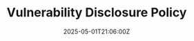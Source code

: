 ---
title: Vulnerability Disclosure Policy
linkTitle: Vulnerability Disclosure Policy
date: '2025-05-01T21:06:00Z'
weight: 1
description: Vulnerability disclosure policy is currently in review, with a low priority
  level and public visibility. The owner is Ryan Laird, and it was last edited on
  May 1, 2025.
draft: false
ref: vulnerability-disclosure-policy
---